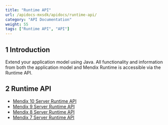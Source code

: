 ```yaml
---
title: "Runtime API"
url: /apidocs-mxsdk/apidocs/runtime-api/
category: "API Documentation"
weight: 55
tags: ["Runtime API", "API"]
---
```


## 1 Introduction

Extend your application model using Java. All functionality and information from both the application model and Mendix Runtime is accessible via the Runtime API.

## 2 Runtime API

* [Mendix 10 Server Runtime API](https://apidocs.rnd.mendix.com/10/runtime/index.html)
* [Mendix 9 Server Runtime API](https://apidocs.rnd.mendix.com/9/runtime/index.html)
* [Mendix 8 Server Runtime API](https://apidocs.rnd.mendix.com/8/runtime/index.html)
* [Mendix 7 Server Runtime API](https://apidocs.rnd.mendix.com/7/runtime/index.html)
